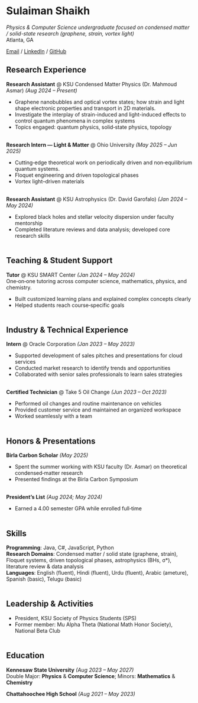 
# Sulaiman Shaikh

_Physics & Computer Science undergraduate focused on condensed matter / solid-state research (graphene, strain, vortex light)_ <br>
Atlanta, GA

[Email](mailto:sshaik16@students.kennesaw.edu) / [LinkedIn](https://www.linkedin.com/in/the-sulaiman-shaikh/) / [GitHub](https://github.com/shaikhshp)

## Research Experience

**Research Assistant** @ KSU Condensed Matter Physics (Dr. Mahmoud Asmar) _(Aug 2024 – Present)_ <br>
- Graphene nanobubbles and optical vortex states; how strain and light shape electronic properties and transport in 2D materials.
- Investigate the interplay of strain-induced and light-induced effects to control quantum phenomena in complex systems
- Topics engaged: quantum physics, solid‑state physics, topology
<br><br>

**Research Intern — Light & Matter** @ Ohio University _(May 2025 – Jun 2025)_ <br>
- Cutting‑edge theoretical work on periodically driven and non‑equilibrium quantum systems.
- Floquet engineering and driven topological phases
- Vortex light–driven materials
<br><br>

**Research Assistant** @ KSU Astrophysics (Dr. David Garofalo) _(Jan 2024 – May 2024)_ <br>
- Explored black holes and stellar velocity dispersion under faculty mentorship
- Completed literature reviews and data analysis; developed core research skills
<br><br>

## Teaching & Student Support

**Tutor** @ KSU SMART Center _(Jan 2024 – May 2024)_ <br>
One‑on‑one tutoring across computer science, mathematics, physics, and chemistry.
- Built customized learning plans and explained complex concepts clearly
- Helped students reach course‑specific goals
<br><br>

## Industry & Technical Experience

**Intern** @ Oracle Corporation _(Jan 2023 – May 2023)_ <br>
- Supported development of sales pitches and presentations for cloud services
- Conducted market research to identify trends and opportunities
- Collaborated with senior sales professionals to learn sales strategies
<br><br>

**Certified Technician** @ Take 5 Oil Change _(Jun 2023 – Oct 2023)_ <br>
- Performed oil changes and routine maintenance on vehicles
- Provided customer service and maintained an organized workspace
- Worked seamlessly with a team
<br><br>

## Honors & Presentations

**Birla Carbon Scholar** _(May 2025)_ <br>
- Spent the summer working with KSU faculty (Dr. Asmar) on theoretical condensed‑matter research
- Presented findings at the Birla Carbon Symposium
<br><br>

**President’s List** _(Aug 2024; May 2024)_ <br>
- Earned a 4.00 semester GPA while enrolled full‑time
<br><br>

## Skills

**Programming**: Java, C#, JavaScript, Python  
**Research Domains**: Condensed matter / solid state (graphene, strain), Floquet systems, driven topological phases, astrophysics (BHs, σ\*), literature review & data analysis  
**Languages**: English (fluent), Hindi (fluent), Urdu (fluent), Arabic (ameture), Spanish (basic), Telugu (basic)
<br><br>

## Leadership & Activities

- President, KSU Society of Physics Students (SPS)  
- Former member: Mu Alpha Theta (National Math Honor Society), National Beta Club
<br><br>

## Education

**Kennesaw State University** _(Aug 2023 – May 2027)_ <br>
Double Major: **Physics** & **Computer Science**; Minors: **Mathematics** & **Chemistry**

**Chattahoochee High School** _(Aug 2021 – May 2023)_
